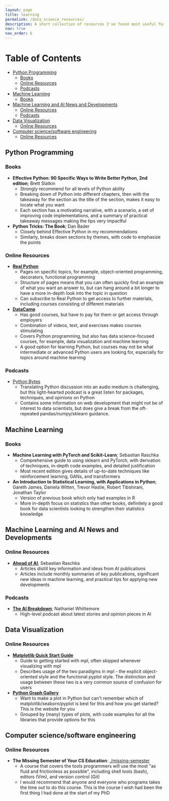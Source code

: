 ```yaml
---
layout: page
title: learning
permalink: /data_science_resources/
description: A short collection of resources I've found most useful for learning and revisiting python programming, machine learning, and data visualization.
nav: true
nav_order: 6
---
```


# Table of Contents

- [Python Programming](#python-programming)
  - [Books](#books)
  - [Online Resources](#online-resources)
  - [Podcasts](#podcasts)
- [Machine Learning](#machine-learning)
  - [Books](#books-1)
- [Machine Learning and AI News and Developments](#machine-learning-and-ai-news-and-developments)
  - [Online Resources](#online-resources)
  - [Podcasts](#podcasts-1)
- [Data Visualization](#data-visualization)
  - [Online Resources](#online-resources-2)
- [Computer science/software engineering](#computer-sciencesoftware-engineering)
  - [Online Resources](#online-resources-3)

## Python Programming

### Books

- **Effective Python: 90 Specific Ways to Write Better Python, 2nd edition**; Brett Slatkin
  - Strongly recommend for all levels of Python ability
  - Breaking down of Python into different chapters, then with the takeaway for the section as the title of the section, makes it easy to locate what you want
  - Each section has a motivating narrative, with a scenario, a set of improving code implementations, and a summary of practical takeaway messages making the tips very impactful
- **Python Tricks: The Book**; Dan Bader
  - Closely behind Effective Python in my recommendations
  - Similarly, breaks down sections by themes, with code to emphasize the points

### Online Resources

- [**Real Python**](https://realpython.com/)
  - Pages on specific topics, for example, object-oriented programming, decorators, functional programming
  - Structure of pages means that you can often quickly find an example of what you want an answer to, but can hang around a bit longer to have a more in-depth look into the topic in question
  - Can subscribe to Real Python to get access to further materials, including courses consisting of different materials
- [**DataCamp**](https://www.datacamp.com/)
  - Has good courses, but have to pay for them or get access through employers
  - Combination of videos, text, and exercises makes courses stimulating
  - Covers Python programming, but also has data science-focused courses, for example, data visualization and machine learning
  - A good option for learning Python, but courses may not be what intermediate or advanced Python users are looking for, especially for topics around machine learning

### Podcasts

- [Python Bytes](https://open.spotify.com/show/5o8820UB982QGwS4GYMGx9)
  - Translating Python discussion into an audio medium is challenging, but this light-hearted podcast is a great listen for packages, techniques, and opinions on Python
  - Contains some information on web development that might not be of interest to data scientists, but does give a break from the oft-repeated pandas/numpy/sklearn guidance.

## Machine Learning

### Books

- **Machine Learning with PyTorch and Scikit-Learn**; Sebastian Raschka
  - Comprehensive guide to using sklearn and PyTorch, with derivation of techniques, in-depth code examples, and detailed justification
  - Most recent edition gives details of up-to-date techniques like reinforcement learning, GANs, and transformers
- **An Introduction to Statistical Learning, with Applications in Python**; Gareth James, Daniela Witten, Trevor Hastie, Robert Tibshirani, Jonathan Taylor
  - Version of previous book which only had examples in R
  - More in-depth focus on statistics than other books, definitely a good book for data scientists looking to strengthen their statistics knowledge

## Machine Learning and AI News and Developments

### Online Resources

- [**Ahead of AI**](https://magazine.sebastianraschka.com/); Sebastian Raschka
  - Articles distill key information and ideas from AI publications
  - Articles include monthly summaries of key publications, significant new ideas in machine learning, and practical tips for applying new developments

### Podcasts

- [**The AI Breakdown**](https://open.spotify.com/show/7gKwwMLFLc6RmjmRpbMtEO); Nathaniel Whittemore
  - High-level podcast about latest stories and opinion pieces in AI

## Data Visualization

### Online Resources

- [**Matplotlib Quick Start Guide**](https://matplotlib.org/stable/users/explain/quick_start.html)
  - Guide to getting started with mpl, often skipped whenever visualizing with mpl
  - Describes usage of the two paradigms in mpl - the explicit object-oriented style and the functional pyplot style. The distinction and usage between these two is a very common source of confusion for users
- [**Python Graph Gallery**](https://python-graph-gallery.com/)
  - Want to make a plot in Python but can't remember which of matplotlib/seaborn/pyplot is best for this and how you get started? This is the website for you
  - Grouped by (many) types of plots, with code examples for all the libraries that provide options for this

## Computer science/software engineering

### Online Resources

- **The Missing Semester of Your CS Education**: [./missing-semester](https://missing.csail.mit.edu)
  - A course that covers the tools programmers will use the most "as fluid and frictionless as possible", including shell tools (bash), editors (Vim), and version control (Git)
  - I would recommend that anyone and everyone who programs takes the time out to do this course. This is the course I wish had been the first thing I had done at the start of my PhD
